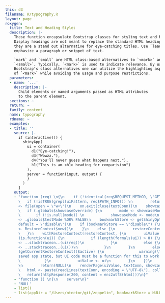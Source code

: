 ```yaml
---
this: d3
filename: R/typography.R
layout: page
roxygen:
  title: Text and Heading Styles
  description: |-
    These function encapsulate Bootstrap classes for styling text and headings.
    Display headings are not meant to replace the standard HTML heading tags,
    they are a stand out alternative for eye-catching titles. Use `lead` to
    emphasize a paragraph or snippet of text.

    `mark` and `small` are HTML class-based alternatives to `<mark>` and
    `<small>`. Typically, `<mark>` is used to indicate relevance. By using
    Bootstrap's class alternatives one can utilize the highlighting aspect
    of `<mark>` while avoiding the usage and purpose restrictions.
  parameters:
  - name: '...'
    description: |-
      Child elements or named arguments passed as HTML attributes
      to the parent element.
  sections: ~
  return: ~
  family: content
  name: typography
  rdname: ~
  examples:
  - title: ''
    source: |-
      if (interactive()) {
        shinyApp(
          ui = container(
            d1("Eye-catching!"),
            d3("Wowza."),
            d4("You'll never guess what happens next."),
            h1("This is an <h1> heading for comparision")
          ),
          server = function(input, output) {
          }
        )
      }
    output:
    - "function (req) \n{\n    if (!identical(req$REQUEST_METHOD, \"GET\")) \n        return(NULL)\n
      \   if (!isTRUE(grepl(uiPattern, req$PATH_INFO))) \n        return(NULL)\n    textConn
      <- file(open = \"w+\")\n    on.exit(close(textConn))\n    showcaseMode <- .globals$showcaseDefault\n
      \   if (.globals$showcaseOverride) {\n        mode <- showcaseModeOfReq(req)\n
      \       if (!is.null(mode)) \n            showcaseMode <- mode\n    }\n    testMode
      <- .globals$testMode %OR% FALSE\n    bookmarkStore <- getShinyOption(\"bookmarkStore\",
      default = \"disable\")\n    if (bookmarkStore == \"disable\") {\n        restoreContext
      <- RestoreContext$new()\n    }\n    else {\n        restoreContext <- RestoreContext$new(req$QUERY_STRING)\n
      \   }\n    withRestoreContext(restoreContext, {\n        uiValue <- NULL\n        if
      (is.function(ui)) {\n            if (length(formals(ui)) > 0) {\n                uiValue
      <- ..stacktraceon..(ui(req))\n            }\n            else {\n                uiValue
      <- ..stacktraceon..(ui())\n            }\n        }\n        else {\n            if
      (getCurrentRestoreContext()$active) {\n                warning(\"Trying to restore
      saved app state, but UI code must be a function for this to work! See ?enableBookmarking\")\n
      \           }\n            uiValue <- ui\n        }\n    })\n    if (is.null(uiValue))
      \n        return(NULL)\n    renderPage(uiValue, textConn, showcaseMode, testMode)\n
      \   html <- paste(readLines(textConn, encoding = \"UTF-8\"), collapse = \"\\n\")\n
      \   return(httpResponse(200, content = enc2utf8(html)))\n}"
    - "function () \n{\n    server\n}"
    - 'NULL'
    - list()
    - list(appDir = "/Users/nteetor/git/zeppelin", bookmarkStore = NULL)
---
```

